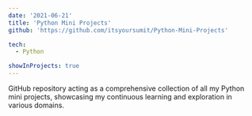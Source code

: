 ```yaml
---
date: '2021-06-21'
title: 'Python Mini Projects'
github: 'https://github.com/itsyoursumit/Python-Mini-Projects'

tech:
  - Python

showInProjects: true
---
```


GitHub repository acting as a comprehensive collection of all my Python mini projects, showcasing my continuous learning and exploration in various domains.